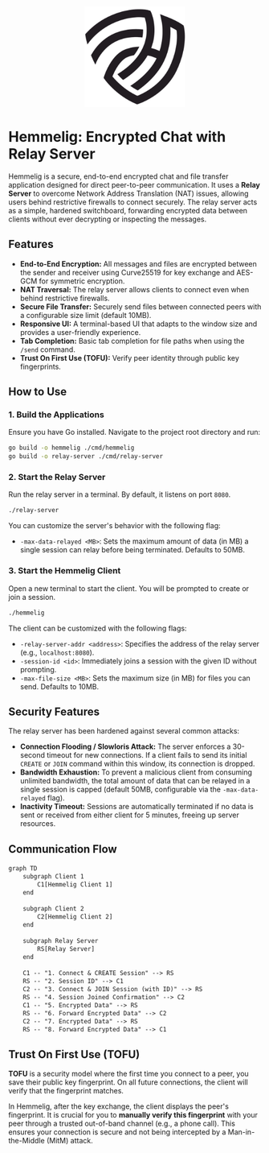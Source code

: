 <p align="center">
  <img src="logo.png" alt="Hemmelig Logo" width="200"/>
</p>

# Hemmelig: Encrypted Chat with Relay Server

Hemmelig is a secure, end-to-end encrypted chat and file transfer application designed for direct peer-to-peer communication. It uses a **Relay Server** to overcome Network Address Translation (NAT) issues, allowing users behind restrictive firewalls to connect securely. The relay server acts as a simple, hardened switchboard, forwarding encrypted data between clients without ever decrypting or inspecting the messages.

## Features

- **End-to-End Encryption:** All messages and files are encrypted between the sender and receiver using Curve25519 for key exchange and AES-GCM for symmetric encryption.
- **NAT Traversal:** The relay server allows clients to connect even when behind restrictive firewalls.
- **Secure File Transfer:** Securely send files between connected peers with a configurable size limit (default 10MB).
- **Responsive UI:** A terminal-based UI that adapts to the window size and provides a user-friendly experience.
- **Tab Completion:** Basic tab completion for file paths when using the `/send` command.
- **Trust On First Use (TOFU):** Verify peer identity through public key fingerprints.

## How to Use

### 1. Build the Applications

Ensure you have Go installed. Navigate to the project root directory and run:

```bash
go build -o hemmelig ./cmd/hemmelig
go build -o relay-server ./cmd/relay-server
```

### 2. Start the Relay Server

Run the relay server in a terminal. By default, it listens on port `8080`.

```bash
./relay-server
```

You can customize the server's behavior with the following flag:
-   `-max-data-relayed <MB>`: Sets the maximum amount of data (in MB) a single session can relay before being terminated. Defaults to 50MB.

### 3. Start the Hemmelig Client

Open a new terminal to start the client. You will be prompted to create or join a session.

```bash
./hemmelig
```

The client can be customized with the following flags:
-   `-relay-server-addr <address>`: Specifies the address of the relay server (e.g., `localhost:8080`).
-   `-session-id <id>`: Immediately joins a session with the given ID without prompting.
-   `-max-file-size <MB>`: Sets the maximum size (in MB) for files you can send. Defaults to 10MB.

## Security Features

The relay server has been hardened against several common attacks:

-   **Connection Flooding / Slowloris Attack:** The server enforces a 30-second timeout for new connections. If a client fails to send its initial `CREATE` or `JOIN` command within this window, its connection is dropped.
-   **Bandwidth Exhaustion:** To prevent a malicious client from consuming unlimited bandwidth, the total amount of data that can be relayed in a single session is capped (default 50MB, configurable via the `-max-data-relayed` flag).
-   **Inactivity Timeout:** Sessions are automatically terminated if no data is sent or received from either client for 5 minutes, freeing up server resources.

## Communication Flow

```mermaid
graph TD
    subgraph Client 1
        C1[Hemmelig Client 1]
    end

    subgraph Client 2
        C2[Hemmelig Client 2]
    end

    subgraph Relay Server
        RS[Relay Server]
    end

    C1 -- "1. Connect & CREATE Session" --> RS
    RS -- "2. Session ID" --> C1
    C2 -- "3. Connect & JOIN Session (with ID)" --> RS
    RS -- "4. Session Joined Confirmation" --> C2
    C1 -- "5. Encrypted Data" --> RS
    RS -- "6. Forward Encrypted Data" --> C2
    C2 -- "7. Encrypted Data" --> RS
    RS -- "8. Forward Encrypted Data" --> C1
```

## Trust On First Use (TOFU)

**TOFU** is a security model where the first time you connect to a peer, you save their public key fingerprint. On all future connections, the client will verify that the fingerprint matches.

In Hemmelig, after the key exchange, the client displays the peer's fingerprint. It is crucial for you to **manually verify this fingerprint** with your peer through a trusted out-of-band channel (e.g., a phone call). This ensures your connection is secure and not being intercepted by a Man-in-the-Middle (MitM) attack.